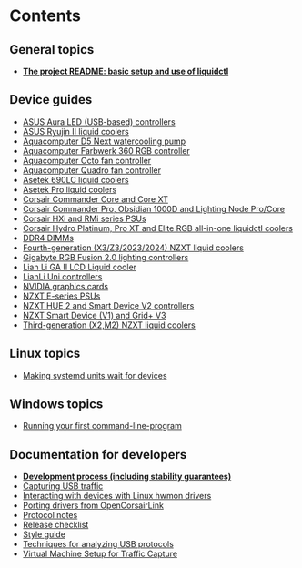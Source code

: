 Contents
========

General topics
--------------

<!-- sort all but the first item (the project README) -->

- [**The project README: basic setup and use of liquidctl**](../README.md)

Device guides
----------------------

<!-- sort -->

- [ASUS Aura LED (USB-based) controllers](asus-aura-led-guide.md)
- [ASUS Ryujin II liquid coolers](asus-ryujin-guide.md)
- [Aquacomputer D5 Next watercooling pump](aquacomputer-d5next-guide.md)
- [Aquacomputer Farbwerk 360 RGB controller](aquacomputer-farbwerk360-guide.md)
- [Aquacomputer Octo fan controller](aquacomputer-octo-guide.md)
- [Aquacomputer Quadro fan controller](aquacomputer-quadro-guide.md)
- [Asetek 690LC liquid coolers](asetek-690lc-guide.md)
- [Asetek Pro liquid coolers](asetek-pro-guide.md)
- [Corsair Commander Core and Core XT](corsair-commander-core-guide.md)
- [Corsair Commander Pro, Obsidian 1000D and Lighting Node Pro/Core](corsair-commander-guide.md)
- [Corsair HXi and RMi series PSUs](corsair-hxi-rmi-psu-guide.md)
- [Corsair Hydro Platinum, Pro XT and Elite RGB all-in-one liquidctl coolers](corsair-platinum-pro-xt-guide.md)
- [DDR4 DIMMs](ddr4-guide.md)
- [Fourth-generation (X3/Z3/2023/2024) NZXT liquid coolers](kraken-x3-z3-2023-guide.md)
- [Gigabyte RGB Fusion 2.0 lighting controllers](gigabyte-rgb-fusion2-guide.md)
- [Lian Li GA II LCD Liquid cooler](lian-li-ga-ii-lcd-guide.md)
- [LianLi Uni controllers](lianli-uni-guide.md)
- [NVIDIA graphics cards](nvidia-guide.md)
- [NZXT E-series PSUs](nzxt-e-series-psu-guide.md)
- [NZXT HUE 2 and Smart Device V2 controllers](nzxt-hue2-guide.md)
- [NZXT Smart Device (V1) and Grid+ V3](nzxt-smart-device-v1-guide.md)
- [Third-generation (X2,M2) NZXT liquid coolers](kraken-x2-m2-guide.md)

Linux topics
---------------------

<!-- sort -->

- [Making systemd units wait for devices](linux/making-systemd-units-wait-for-devices.md)

Windows topics
-----------------------

<!-- sort -->

- [Running your first command-line-program](windows/running-your-first-command-line-program.md)

Documentation for developers
----------------------------

<!-- sort all but the first item (development process) -->

- [**Development process (including stability guarantees)**](developer/process.md)
- [Capturing USB traffic](developer/capturing-usb-traffic.md)
- [Interacting with devices with Linux hwmon drivers](developer/hwmon)
- [Porting drivers from OpenCorsairLink](developer/porting-drivers-from-opencorsairlink.md)
- [Protocol notes](developer/protocol/)
- [Release checklist](developer/release-checklist.md)
- [Style guide](developer/style-guide.md)
- [Techniques for analyzing USB protocols](developer/techniques-for-analyzing-usb-protocols.md)
- [Virtual Machine Setup for Traffic Capture](developer/creating-vm-for-capture.md)

